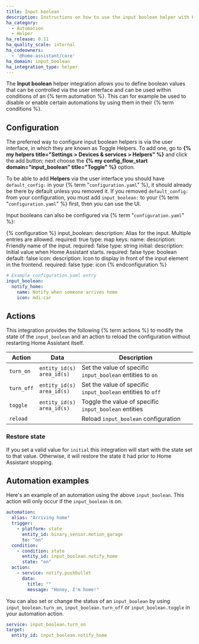 ```yaml
---
title: Input boolean
description: Instructions on how to use the input boolean helper with Home Assistant.
ha_category:
  - Automation
  - Helper
ha_release: 0.11
ha_quality_scale: internal
ha_codeowners:
  - '@home-assistant/core'
ha_domain: input_boolean
ha_integration_type: helper
---
```


The **Input boolean** helper integration allows you to define boolean values that
can be controlled via the user interface and can be used within conditions of
an {% term automation %}. This can for example be used to disable or enable certain
automations by using them in their {% term conditions %}.

## Configuration

The preferred way to configure input boolean helpers is via the user interface,
in which they are known as Toggle Helpers. To add one, go to
**{% my helpers title="Settings > Devices & services > Helpers" %}** and click the add button;
next choose the **{% my config_flow_start domain="input_boolean" title="Toggle" %}** option.

To be able to add **Helpers** via the user interface you should have
`default_config:` in your {% term "`configuration.yaml`" %}, it should already be there by
default unless you removed it. If you removed `default_config:` from your
configuration, you must add `input_boolean:` to your {% term "`configuration.yaml`" %} first,
then you can use the UI.

Input booleans can also be configured via {% term "`configuration.yaml`" %}:

{% configuration %}
  input_boolean:
    description: Alias for the input. Multiple entries are allowed.
    required: true
    type: map
    keys:
      name:
        description: Friendly name of the input.
        required: false
        type: string
      initial:
        description: Initial value when Home Assistant starts.
        required: false
        type: boolean
        default: false
      icon:
        description: Icon to display in front of the input element in the frontend.
        required: false
        type: icon
{% endconfiguration %}

```yaml
# Example configuration.yaml entry
input_boolean:
  notify_home:
    name: Notify when someone arrives home
    icon: mdi:car
```

## Actions

This integration provides the following {% term actions %} to modify the state of the
`input_boolean` and an action to reload the configuration without restarting
Home Assistant itself.

| Action     | Data                           | Description                                                 |
| ---------- | ------------------------------ | ----------------------------------------------------------- |
| `turn_on`  | `entity_id(s)`<br>`area_id(s)` | Set the value of specific `input_boolean` entities to `on`  |
| `turn_off` | `entity_id(s)`<br>`area_id(s)` | Set the value of specific `input_boolean` entities to `off` |
| `toggle`   | `entity_id(s)`<br>`area_id(s)` | Toggle the value of specific `input_boolean` entities       |
| `reload`   |                                | Reload `input_boolean` configuration                        |

### Restore state

If you set a valid value for `initial` this integration will start with the state
set to that value. Otherwise, it will restore the state it had prior to
Home Assistant stopping.

## Automation examples

Here's an example of an automation using the above `input_boolean`. This action
will only occur if the `input_boolean` is on.

```yaml
automation:
  alias: "Arriving home"
  trigger:
    - platform: state
      entity_id: binary_sensor.motion_garage
      to: "on"
  condition:
    - condition: state
      entity_id: input_boolean.notify_home
      state: "on"
  action:
    - service: notify.pushbullet
      data:
        title: ""
        message: "Honey, I'm home!"
```

You can also set or change the status of an `input_boolean` by using
`input_boolean.turn_on`, `input_boolean.turn_off` or `input_boolean.toggle` in
your automation action.

```yaml
service: input_boolean.turn_on
target:
  entity_id: input_boolean.notify_home
```

